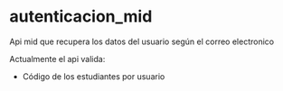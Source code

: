 # autenticacion_mid
Api mid que recupera los datos del usuario según el correo electronico

Actualmente el api valida:
- Código de los estudiantes por usuario
